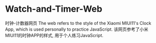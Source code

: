 # Watch-and-Timer-Web
时钟-计数器网页
The web refers to the style of the Xiaomi MIUI11's Clock App, which is used personally to practice JavaScript.
该网页参考了小米MIUI11的时钟APP的样式, 用于个人练习JavaScript.
